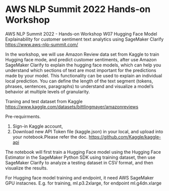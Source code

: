 # AWS NLP Summit 2022 Hands-on Workshop
AWS NLP Summit 2022 - Hands-on Workshop W07 Hugging Face Model Explainability for customer sentiment text analytics using SageMaker Clarify
https://www.aws-nlp-summit.com/

In the workshop, we will use Amazon Review data set from Kaggle to train Hugging face mode, and predict customer sentiments, after use Amazon SageMaker Clarify to explain the hugging face models, which can help you understand which sections of text are most important for the predictions made by your model. This functionality can be used to explain an individual local prediction. You can define the length of the text segment (tokens, phrases, sentences, paragraphs) to understand and visualize a model’s behavior at multiple levels of granularity.

Traning and test dataset from Kaggle https://www.kaggle.com/datasets/bittlingmayer/amazonreviews

Pre-requirments.

1. Sign-in Kaggle account,
2. Download new API Token file (kaggle.json) in your local, and upload into your notebook.Please refer the doc. https://github.com/Kaggle/kaggle-api


The notebook will first train a Hugging Face model using the Hugging Face Estimator in the SageMaker Python SDK using training dataset, then use SageMaker Clarify to analyze a testing dataset in CSV format, and then visualize the results.

For Hugging face model training and endpoint, it need AWS SageMaker GPU instacnes. E.g. for training, ml.p3.2xlarge, for endpoint ml.g4dn.xlarge
